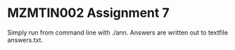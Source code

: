 # MZMTIN002 Assignment 7

Simply run from command line with ./ann. Answers are written out to textfile answers.txt.